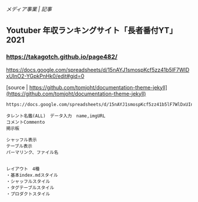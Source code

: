 ###### メディア事業 | 記事
## Youtuber 年収ランキングサイト「長者番付YT」　2021

### https://takagotch.github.io/page482/

https://docs.google.com/spreadsheets/d/15nAYJ1smospKcf5zz41b5lF7WlDxUInO2-YGpkPnHk0/edit#gid=0


[source | https://github.com/tomjoht/documentation-theme-jekyll](https://github.com/tomjoht/documentation-theme-jekyll)

```.txt
https://docs.google.com/spreadsheets/d/15nAYJ1smospKcf5zz41b5lF7WlDxUInO2-YGpkPnHk0/edit#gid=0


```




```
タレント名鑑(ALL)　データ入力　name,imgURL
コメントCommento
掲示板　

シャッフル表示
テーブル表示
パーマリンク、ファイル名

```

```
```

```
レイアウト　4種
・基本index.mdスタイル
・シャッフルスタイル
・タグテーブルスタイル
・プロダクトスタイル

```


